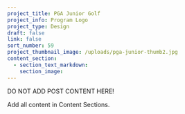 ```yaml
---
project_title: PGA Junior Golf
project_info: Program Logo
project_type: Design
draft: false
link: false
sort_number: 59
project_thumbnail_image: /uploads/pga-junior-thumb2.jpg
content_section:
  - section_text_markdown:
    section_image:
---
```

DO NOT ADD POST CONTENT HERE!

Add all content in Content Sections.